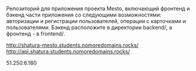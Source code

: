 Репозиторий для приложения проекта Mesto, включающий фронтенд и бэкенд части приложения со следующими возможностями: авторизации и регистрации пользователей, операции с карточками и пользователями. Бэкенд расположите в директории backend/, а фронтенд - в frontend/.


http://shatura-mesto.students.nomoredomains.rocks/
http://api.shatura.students.nomoredomains.rocks/

51.250.6.180